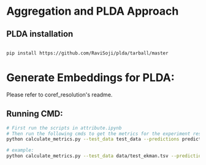 # Aggregation and PLDA Approach
## PLDA installation

```bash

pip install https://github.com/RaviSoji/plda/tarball/master
```
# Generate Embeddings for PLDA:
Please refer to coref_resolution's readme.
## Running CMD:
```bash
# First run the scripts in attribute.ipynb
# Then run the following cmds to get the metrics for the experiment results:
python calculate_metrics.py --test_data test_data --predictions predictions --output output --emotion_file emotion_file --threshold threshold

# example:
python calculate_metrics.py --test_data data/test_ekman.tsv --predictions test_out/plda.tsv --output test_out/plda_out.json --emotion_file data/ekman.txt --threshold 0.2

```